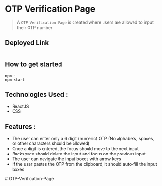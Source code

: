 # OTP Verification Page
> A `OTP Verification Page` is created where users are allowed to input their OTP number

## Deployed Link
```
```

## How to get started
```
npm i
npm start
```

## Technologies Used :

- ReactJS 
- CSS


## Features :
- The user can enter only a 6 digit (numeric) OTP (No alphabets, spaces, or other characters should be allowed)
- Once a digit is entered, the focus should move to the next input
- Backspace should delete the input and focus on the previous input
- The user can navigate the input boxes with arrow keys
- If the user pastes the OTP from the clipboard, it should auto-fill the input boxes

#   O T P - V e r i f i c a t i o n - P a g e  
 